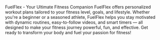FuelFlex - Your Ultimate Fitness Companion
FuelFlex offers personalized workout plans tailored to your fitness level, goals, and lifestyle. Whether you're a beginner or a seasoned athlete, FuelFlex helps you stay motivated with dynamic routines, easy-to-follow videos, and smart timers — all designed to make your fitness journey powerful, fun, and effective. Get ready to transform your body and fuel your passion for fitness!
